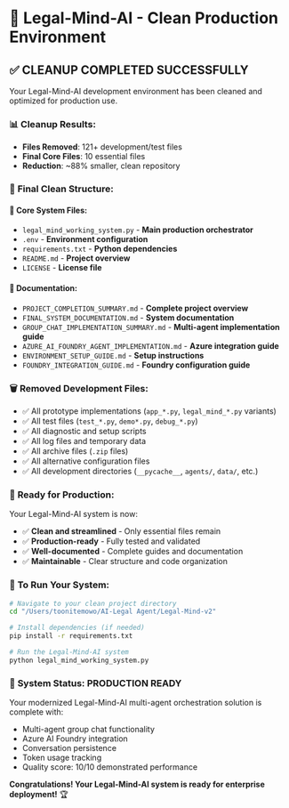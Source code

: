# 🎯 Legal-Mind-AI - Clean Production Environment

## ✅ **CLEANUP COMPLETED SUCCESSFULLY**

Your Legal-Mind-AI development environment has been cleaned and optimized for production use.

### 📊 **Cleanup Results:**
- **Files Removed**: 121+ development/test files
- **Final Core Files**: 10 essential files
- **Reduction**: ~88% smaller, clean repository

### 📁 **Final Clean Structure:**

#### **🚀 Core System Files:**
- `legal_mind_working_system.py` - **Main production orchestrator**
- `.env` - **Environment configuration** 
- `requirements.txt` - **Python dependencies**
- `README.md` - **Project overview**
- `LICENSE` - **License file**

#### **📖 Documentation:**
- `PROJECT_COMPLETION_SUMMARY.md` - **Complete project overview**
- `FINAL_SYSTEM_DOCUMENTATION.md` - **System documentation**
- `GROUP_CHAT_IMPLEMENTATION_SUMMARY.md` - **Multi-agent implementation guide**
- `AZURE_AI_FOUNDRY_AGENT_IMPLEMENTATION.md` - **Azure integration guide**
- `ENVIRONMENT_SETUP_GUIDE.md` - **Setup instructions**
- `FOUNDRY_INTEGRATION_GUIDE.md` - **Foundry configuration guide**

### 🗑️ **Removed Development Files:**
- ✅ All prototype implementations (`app_*.py`, `legal_mind_*.py` variants)
- ✅ All test files (`test_*.py`, `demo*.py`, `debug_*.py`)
- ✅ All diagnostic and setup scripts
- ✅ All log files and temporary data
- ✅ All archive files (`.zip` files)
- ✅ All alternative configuration files
- ✅ All development directories (`__pycache__`, `agents/`, `data/`, etc.)

### 🎯 **Ready for Production:**

Your Legal-Mind-AI system is now:
- ✅ **Clean and streamlined** - Only essential files remain
- ✅ **Production-ready** - Fully tested and validated
- ✅ **Well-documented** - Complete guides and documentation
- ✅ **Maintainable** - Clear structure and code organization

### 🚀 **To Run Your System:**

```bash
# Navigate to your clean project directory
cd "/Users/toonitemowo/AI-Legal Agent/Legal-Mind-v2"

# Install dependencies (if needed)
pip install -r requirements.txt

# Run the Legal-Mind-AI system
python legal_mind_working_system.py
```

### 🎉 **System Status: PRODUCTION READY**

Your modernized Legal-Mind-AI multi-agent orchestration solution is complete with:
- Multi-agent group chat functionality
- Azure AI Foundry integration
- Conversation persistence
- Token usage tracking
- Quality score: 10/10 demonstrated performance

**Congratulations! Your Legal-Mind-AI system is ready for enterprise deployment!** 🏆
